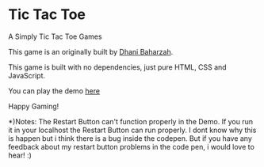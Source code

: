 # Tic Tac Toe
A Simply Tic Tac Toe Games

This game is an originally built by [Dhani Baharzah](https://instagram.com/dhanibaharzah).

This game is built with no dependencies,
just pure HTML, CSS and JavaScript.

You can play the demo [here](https://codepen.io/dhanibaharzah/full/OGYedv)

Happy Gaming!


*)Notes: The Restart Button can't function properly in the Demo. If you run it in your localhost the Restart Button can run properly. I dont know why this is happen but i think there is a bug inside the codepen. But if you have any feedback about my restart button problems in the code pen, i would love to hear! :)
